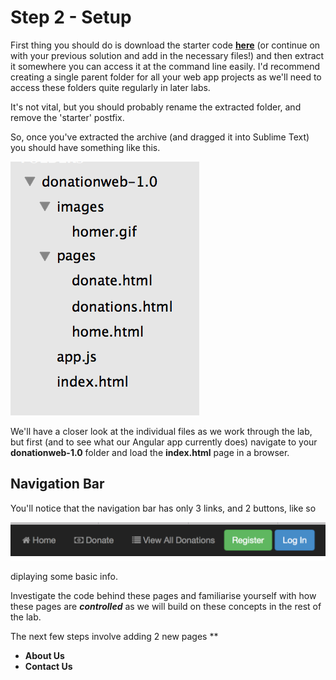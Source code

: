 
# Step 2 - Setup

First thing you should do is download the starter code **[here](../zips/donationweb-2.0.Starter.zip)** (or continue on with your previous solution and add in the necessary files!) and then extract it somewhere you can access it at the command line easily. I'd recommend creating a single parent folder for all your web app projects as we'll need to access these folders quite regularly in later labs. 

It's not vital, but you should probably rename the extracted folder, and remove the 'starter' postfix.

So, once you've extracted the archive (and dragged it into Sublime Text) you should have something like this.

![](../images/donationweb-1.0.start.png)

We'll have a closer look at the individual files as we work through the lab, but first (and to see what our Angular app currently does) navigate to your **donationweb-1.0** folder and load the **index.html** page in a browser.


## Navigation Bar

You'll notice that the navigation bar has only 3 links, and 2 buttons, like so

![](../images/navbar.lab1.v1.png)

diplaying some basic info.

Investigate the code behind these pages and familiarise yourself with how these pages are ***controlled*** as we will build on these concepts in the rest of the lab.

The next few steps involve adding 2 new pages
**
* **About Us**
* **Contact Us**
 

